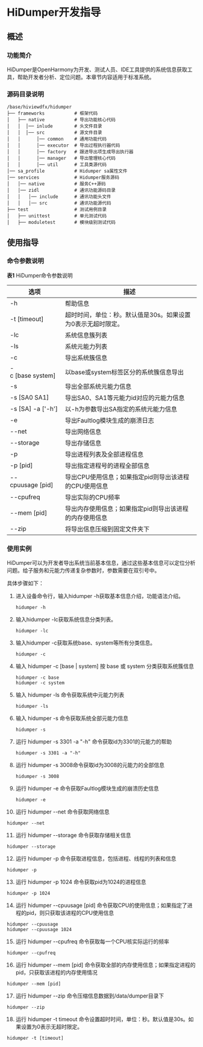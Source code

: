 # HiDumper开发指导


## 概述


### 功能简介

HiDumper是OpenHarmony为开发、测试人员、IDE工具提供的系统信息获取工具，帮助开发者分析、定位问题。本章节内容适用于标准系统。

### 源码目录说明

  
```
/base/hiviewdfx/hidumper
├── frameworks           # 框架代码
│   ├── native           # 导出功能核心代码
│   │  │── inlude        # 头文件目录
│   │  │── src           # 源文件目录
│   │      │── common    # 通用功能代码
│   │      │── executor  # 导出过程执行器代码
│   │      │── factory   # 跟进导出项生成导出执行器
│   │      │── manager   # 导出管理核心代码
│   │      │── util      # 工具类源代码
│── sa_profile           # Hidumper sa属性文件
│── services             # Hidumper服务源码
│   │── native           # 服务C++源码
│   │── zidl             # 通讯功能源码目录
│   │   │── include      # 通讯功能头文件
│   │   │── src          # 通讯功能源代码
├── test                 # 测试用例目录
│   ├── unittest         # 单元测试代码
│   ├── moduletest       # 模块级别测试代码
```


## 使用指导


### 命令参数说明

  **表1** HiDumper命令参数说明

| 选项 | **描述** | 
| -------- | -------- |
| -h | 帮助信息 | 
| -t&nbsp;[timeout] | 超时时间，单位：秒。默认值是30s。如果设置为0表示无超时限定。 | 
| -lc | 系统信息簇列表 | 
| -ls | 系统元能力列表 | 
| -c | 导出系统簇信息 | 
| -c&nbsp;[base&nbsp;system] | 以base或system标签区分的系统簇信息导出 | 
| -s | 导出全部系统元能力信息 | 
| -s&nbsp;[SA0&nbsp;SA1] | 导出SA0、SA1等元能力id对应的元能力信息 | 
| -s&nbsp;[SA]&nbsp;-a&nbsp;['-h'] | 以-h为参数导出SA指定的系统元能力信息 | 
| -e | 导出Faultlog模块生成的崩溃日志 | 
| --net | 导出网络信息 | 
| --storage | 导出存储信息 | 
| -p | 导出进程列表及全部进程信息 | 
| -p&nbsp;[pid] | 导出指定进程号的进程全部信息 | 
| --cpuusage&nbsp;[pid] | 导出CPU使用信息；如果指定pid则导出该进程的CPU使用信息 | 
| --cpufreq | 导出实际的CPU频率 | 
| --mem&nbsp;[pid] | 导出内存使用信息；如果指定pid则导出该进程的内存使用信息 | 
| --zip | 将导出信息压缩到固定文件夹下 | 


### 使用实例

HiDumper可以为开发者导出系统当前基本信息，通过这些基本信息可以定位分析问题。给子服务和元能力传递复杂参数时，参数需要在双引号中。

具体步骤如下：

1. 进入设备命令行，输入hidumper -h获取基本信息介绍，功能语法介绍。
     
   ```
   hidumper -h
   ```

2. 输入hidumper -lc获取系统信息分类列表。
     
   ```
   hidumper -lc
   ```

3. 输入hidumper -c获取系统base、system等所有分类信息。
     
   ```
   hidumper -c
   ```

4. 输入 hidumper -c [base | system] 按 base 或 system 分类获取系统簇信息
     
   ```
   hidumper -c base
   hidumper -c system
   ```

5. 输入 hidumper -ls 命令获取系统中元能力列表
     
   ```
   hidumper -ls
   ```

6. 输入 hidumper -s 命令获取系统全部元能力信息
     
   ```
   hidumper -s
   ```

7. 运行 hidumper -s 3301 -a "-h" 命令获取id为3301的元能力的帮助
     
   ```
   hidumper -s 3301 -a "-h"
   ```

8. 运行 hidumper -s 3008命令获取id为3008的元能力的全部信息
     
   ```
   hidumper -s 3008
   ```

9. 运行 hidumper -e 命令获取Faultlog模块生成的崩溃历史信息
     
   ```
   hidumper -e
   ```

10. 运行 hidumper --net 命令获取网络信息
     
   ```
   hidumper --net
   ```

11. 运行 hidumper --storage 命令获取存储相关信息
     
   ```
   hidumper --storage
   ```

12. 运行 hidumper -p 命令获取进程信息，包括进程、线程的列表和信息
     
   ```
   hidumper -p
   ```

13. 运行 hidumper -p 1024 命令获取pid为1024的进程信息
     
   ```
   hidumper -p 1024
   ```

14. 运行 hidumper  --cpuusage [pid] 命令获取CPU的使用信息；如果指定了进程的pid，则只获取该进程的CPU使用信息
     
   ```
   hidumper --cpuusage
   hidumper --cpuusage 1024
   ```

15. 运行 hidumper --cpufreq 命令获取每一个CPU核实际运行的频率
     
   ```
   hidumper --cpufreq
   ```

16. 运行 hidumper --mem [pid] 命令获取全部的内存使用信息；如果指定进程的pid，只获取该进程的内存使用情况
     
   ```
   hidumper --mem [pid]
   ```

17. 运行 hidumper --zip 命令压缩信息数据到/data/dumper目录下
     
   ```
   hidumper --zip
   ```

18. 运行 hidumper -t timeout 命令设置超时时间，单位：秒。默认值是30s。如果设置为0表示无超时限定。
     
   ```
   hidumper -t [timeout]
   ```
